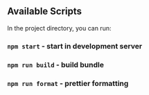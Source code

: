 ## Available Scripts

In the project directory, you can run:

### `npm start` - start in development server

### `npm run build` - build bundle

### `npm run format` - prettier formatting
